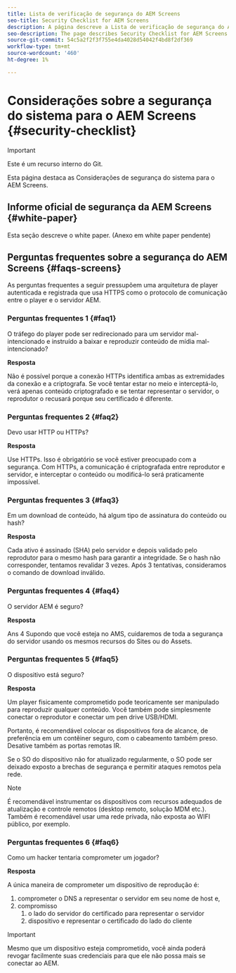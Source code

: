 ```yaml
---
title: Lista de verificação de segurança do AEM Screens
seo-title: Security Checklist for AEM Screens
description: A página descreve a Lista de verificação de segurança do AEM Screens
seo-description: The page describes Security Checklist for AEM Screens
source-git-commit: 54c5a2f2f3f755e4da4028d54042f4bd8f2df369
workflow-type: tm+mt
source-wordcount: '460'
ht-degree: 1%

---
```



# Considerações sobre a segurança do sistema para o AEM Screens {#security-checklist}

>[!IMPORTANT]
>Este é um recurso interno do Git.

Esta página destaca as Considerações de segurança do sistema para o AEM Screens.


## Informe oficial de segurança da AEM Screens {#white-paper}

Esta seção descreve o white paper. (Anexo em white paper pendente)


## Perguntas frequentes sobre a segurança do AEM Screens {#faqs-screens}

As perguntas frequentes a seguir pressupõem uma arquitetura de player autenticada e registrada que usa HTTPS como o protocolo de comunicação entre o player e o servidor AEM.

### Perguntas frequentes 1 {#faq1}

O tráfego do player pode ser redirecionado para um servidor mal-intencionado e instruído a baixar e reproduzir conteúdo de mídia mal-intencionado?

**Resposta**

Não é possível porque a conexão HTTPs identifica ambas as extremidades da conexão e a criptografa. Se você tentar estar no meio e interceptá-lo, verá apenas conteúdo criptografado e se tentar representar o servidor, o reprodutor o recusará porque seu certificado é diferente.


### Perguntas frequentes 2 {#faq2}

Devo usar HTTP ou HTTPs?

**Resposta**

Use HTTPs. Isso é obrigatório se você estiver preocupado com a segurança. Com HTTPs, a comunicação é criptografada entre reprodutor e servidor, e interceptar o conteúdo ou modificá-lo será praticamente impossível.


### Perguntas frequentes 3 {#faq3}

Em um download de conteúdo, há algum tipo de assinatura do conteúdo ou hash?

**Resposta**

Cada ativo é assinado (SHA) pelo servidor e depois validado pelo reprodutor para o mesmo hash para garantir a integridade.
Se o hash não corresponder, tentamos revalidar 3 vezes. Após 3 tentativas, consideramos o comando de download inválido.


### Perguntas frequentes 4 {#faq4}

O servidor AEM é seguro?

**Resposta**

Ans 4 Supondo que você esteja no AMS, cuidaremos de toda a segurança do servidor usando os mesmos recursos do Sites ou do Assets.


### Perguntas frequentes 5 {#faq5}

O dispositivo está seguro?

**Resposta**

Um player fisicamente comprometido pode teoricamente ser manipulado para reproduzir qualquer conteúdo. Você também pode simplesmente conectar o reprodutor e conectar um pen drive USB/HDMI.

Portanto, é recomendável colocar os dispositivos fora de alcance, de preferência em um contêiner seguro, com o cabeamento também preso. Desative também as portas remotas IR.

Se o SO do dispositivo não for atualizado regularmente, o SO pode ser deixado exposto a brechas de segurança e permitir ataques remotos pela rede.

>[!NOTE]
>
>É recomendável instrumentar os dispositivos com recursos adequados de atualização e controle remotos (desktop remoto, solução MDM etc.). Também é recomendável usar uma rede privada, não exposta ao WIFI público, por exemplo.


### Perguntas frequentes 6 {#faq6}

Como um hacker tentaria comprometer um jogador?

**Resposta**

A única maneira de comprometer um dispositivo de reprodução é:

1. comprometer o DNS a representar o servidor em seu nome de host e,
1. compromisso
   1. o lado do servidor do certificado para representar o servidor
   1. dispositivo e representar o certificado do lado do cliente

>[!IMPORTANT]
>Mesmo que um dispositivo esteja comprometido, você ainda poderá revogar facilmente suas credenciais para que ele não possa mais se conectar ao AEM.





